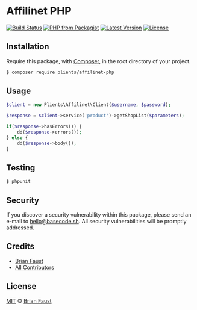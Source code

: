 # Affilinet PHP

[![Build Status](https://img.shields.io/travis/plients/Affilinet-PHP-Client/master.svg?style=flat-square)](https://travis-ci.org/plients/Affilinet-PHP-Client)
[![PHP from Packagist](https://img.shields.io/packagist/php-v/plients/affilinet.svg?style=flat-square)]()
[![Latest Version](https://img.shields.io/github/release/plients/Affilinet-PHP-Client.svg?style=flat-square)](https://github.com/plients/Affilinet-PHP-Client/releases)
[![License](https://img.shields.io/packagist/l/plients/Affilinet-PHP-Client.svg?style=flat-square)](https://packagist.org/packages/plients/Affilinet-PHP-Client)

## Installation

Require this package, with [Composer](https://getcomposer.org/), in the root directory of your project.

``` bash
$ composer require plients/affilinet-php
```

## Usage

```php
$client = new Plients\Affilinet\Client($username, $password);

$response = $client->service('product')->getShopList($parameters);

if($response->hasErrors()) {
    dd($response->errors());
} else {
    dd($response->body());
}
```

## Testing

``` bash
$ phpunit
```

## Security

If you discover a security vulnerability within this package, please send an e-mail to hello@basecode.sh. All security vulnerabilities will be promptly addressed.

## Credits

- [Brian Faust](https://github.com/faustbrian)
- [All Contributors](../../contributors)

## License

[MIT](LICENSE) © [Brian Faust](https://basecode.sh)

